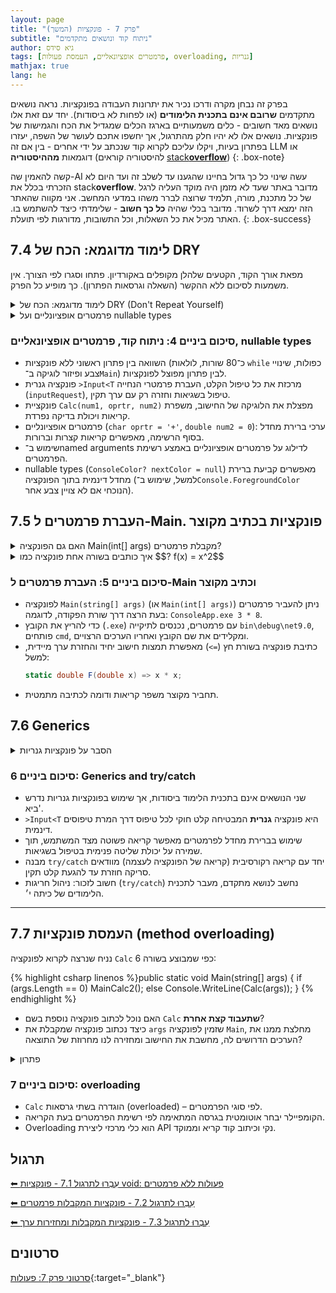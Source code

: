 ```yaml
---
layout: page
title: "פרק 7 - פונקציות (המשך)"
subtitle: "ניתוח קוד ונושאים מתקדמים"
author: גיא סידס
tags: [פרמטרים אופציונאליים, העמסת פעולות, overloading, גנריות]
mathjax: true
lang: he
---
```



בפרק זה נבחן מקרה ודרכו נכיר את יתרונות העבודה בפונקציות. נראה נושאים מתקדמים **שרובם אינם בתכנית הלימודים** (או לפחות לא ביסודות). יחד עם זאת אלו נושאים מאד חשובים - כלים משמעותיים בארגז הכלים שמגדיל את הכח והגמישות של פונקציות. נושאים אלו לא יהיו חלק מהתרגול, אך יחשפו אתכם לעושר של השפה, יעזרו בפתרון בעיות, ויקלו עליכם לקרוא קוד שנכתב על ידי אחרים - בין אם זה LLM או דוגמאות **מההיסטוריה** (להיסטוריה קוראים [stack**overflow**](https://stackoverflow.com/))
{: .box-note}

קשה להאמין שה-AI עשה שינוי כל כך גדול בחיינו שהגענו עד לשלב זה ועד היום לא הזכרתי בכלל את stack**overflow**. מדובר באתר שעד לא מזמן היה מוקד העליה לרגל של כל מתכנת, מורה, תלמיד שרוצה לברר משהו במדעי המחשב. אני מקווה שהאתר הזה ימצא דרך לשרוד. מדובר בכלי שהיה **כל כך חשוב** - שלימדתי כיצד להשתמש בו. האתר מכיל את כל השאלות, וכל התשובות, מדורגות לפי תועלת.
{: .box-success}

## 7.4 לימוד מדוגמא: הכח של DRY
מפאת אורך הקוד, הקטעים שלהלן מקופלים באקורדיון. פתחו וסגרו לפי הצורך. אין משמעות לסיכום ללא ההקשר (השאלה וגרסאות הפתרון). כך מופיע כל הפרק.

<details markdown="1">
<summary>לימוד מדוגמא: הכח של DRY (Don't Repeat Yourself)</summary>

ניקח כדוגמא את השאלה הבאה שפתרנו כבר:
עליכם לכתוב תוכנית שקולטת מהמשתמש 2 מספרים שלמים ותו.
התוכנית **תדפיס את הביטוי החשבוני ואת תוצאת החישוב** שמתקבל בהתאם לתו שנקלט.
לדוגמה: 
- עבור המספרים 2,3 והתו '+' התוכנית תדפיס: $$2+3=5$$ 
- עבור המספרים 2,3 והתו '^' התוכנית תדפיס: $$2\^3 = 8$$
- פתרון השאלה נראה כך:
    <details open markdown="1">
    <summary>פתרון</summary>
    ```csharp
    public static void MainCalc()
    {
        int num1, num2;
        char oprtr;

        Console.Write("Enter first number ");
        num1 = int.Parse(Console.ReadLine());
        Console.Write("Enter second number ");
        num2 = int.Parse(Console.ReadLine());
        Console.Write("Enter operator ");
        oprtr = char.Parse(Console.ReadLine());

        if (oprtr == '+')
            Console.WriteLine($"{num1} + {num2} = {num1 + num2} ");
        else if (oprtr == '-')
            Console.WriteLine($"{num1} - {num2} = {num1 - num2} ");
        else if (oprtr == '*')
            Console.WriteLine($"{num1} * {num2} = {num1 * num2} ");
        else if (oprtr == '/')
            Console.WriteLine($"{num1} / {num2} = {Math.Round(((double)num1 / num2), 2)} ");
        else if (oprtr == '^')
            Console.WriteLine($" {num1} ^ {num2} = {Math.Pow(num1, num2)}");
    }
    ```
    </details>

### נניח כעת שהשאלה מסתבכת טיפה **ונוספות דרישות:**

עליכם לכתוב תוכנית שקולטת מהמשתמש 2 מספרים שלמים ותו.
התוכנית תדפיס את הביטוי החשבוני ואת תוצאת החישוב שמתקבל בהתאם לתו שנקלט. 

**יש לעמוד בנוסף בדרישות הבאות:**
- בשלב הפנייה לקלט, נדפיס את הטקסט בצבע <span style="color:green">ירוק</span>.
- בזמן שהמשתמש מקליד, נקלוט את הטקסט בצבע <span style="color:yellow">צהוב</span>.
- אם יש טעות בקלט, נדפיס **הודעת שגיאה** בצבע <span style="color:red">באדום</span> ונבצע **קלט מחדש**.

    פתרון השאלה **ללא פונקציות יכול להיראות כך**:

    <details open markdown="1"><summary>פתרון</summary>
    ```csharp
    static void MainCalc1()
    {
        int num1;
        while (true)
        {

            Console.ForegroundColor = ConsoleColor.Green; // prompt in green
            Console.Write("Please enter an integer: ");
            Console.ForegroundColor = ConsoleColor.Yellow;                 // user types in yellow
            string input1 = Console.ReadLine();
            Console.ForegroundColor = ConsoleColor.White;

            if (int.TryParse(input1, out num1))
            {
                break; // valid, exit loop
            }
            else
            {
                Console.ForegroundColor = ConsoleColor.Red; // error in red, then retry
                Console.WriteLine("Invalid integer. Please try again.");
            }
        }

        double num2;
        while (true) // --- Read second number (double) ---
        {
            Console.ForegroundColor = ConsoleColor.Green;
            Console.Write("Please enter a double: ");
            Console.ForegroundColor = ConsoleColor.Yellow;
            string input2 = Console.ReadLine();
            Console.ForegroundColor = ConsoleColor.White;

            if (double.TryParse(input2, out num2))
            {
                break;
            }
            else
            {
                Console.ForegroundColor = ConsoleColor.Red;
                Console.WriteLine("Invalid double. Please try again.");
            }
        }

        // --- Read operator ---
        char oprtr;
        while (true)
        {
            Console.ForegroundColor = ConsoleColor.Green;
            Console.Write("Please enter operation (+, -, *, /): ");
            Console.ForegroundColor = ConsoleColor.Yellow;
            string opInput = Console.ReadLine();
            Console.ForegroundColor = ConsoleColor.White;

            if (char.TryParse(opInput, out oprtr) &&
                (oprtr == '+' || oprtr == '-' || oprtr == '*' || oprtr == '/'))
            {
                break;
            }
            else
            {
                Console.ForegroundColor = ConsoleColor.Red;
                Console.WriteLine("Invalid operator. Must be +, -, * or /.");
            }
        }

        // --- Do the calculation inline ---
        Console.ForegroundColor = ConsoleColor.White;
        if (oprtr == '+')
            Console.WriteLine($"{num1} + {num2} = {num1 + num2}");
        else if (oprtr == '-')
            Console.WriteLine($"{num1} - {num2} = {num1 - num2}");
        else if (oprtr == '*')
            Console.WriteLine($"{num1} * {num2} = {num1 * num2}");
        else if (oprtr == '/')
        {
            if (num2 != 0)
                Console.WriteLine($"{num1} / {num2} = {Math.Round((double)num1 / num2, 2)}");
            else
                Console.WriteLine("Cannot divide by zero.");
        }
        //כ-80 שורות עם 3 קטעים מסיביים שחוזרים על עצמם ועושים בדיוק אותו דבר
        Console.ResetColor(); // restore default colours
    }
    ```
    </details>

    <div markdown="1" class="box-warning">
    **סימפטומים בעייתיים:** 
    - שלושה בלוקים נפרדים של `while(true)`, אחד עבור כל קלט.
    - פיזור רב של שינויי צבע סביב כל בקשה לקלט, קריאת הקלט וטיפול בשגיאות.
    - ניתוח נתונים בתוך הקוד (inline parsing) באמצעות `TryParse` והצגת הודעות שגיאה.
    - כל לוגיקת החישוב מוטמעת בתוך `Main` במקום פונקציה נפרדת לשימוש חוזר.
    - כפילות הקוד האורך והסרבול שמתקבל **ממחישים היטב מדוע כדאי להשתמש בפונקציות**, ואפילו יותר — בפונקציות **גנריות** כמו `>Input<T` — כדי לצמצם כפילויות ולשפר את קריאות הקוד.
    </div>


### כך תיראה השאלה בכתיבה תוך פיצול לפונקציות:

<details open markdown="1">
<summary>פתרון</summary>

```csharp
public static void MainCalc2()
{
    // נדמה שהפתרון כתוב בראשי פרקים
    int n1 = Input<int>();       //  קריאה לפונקציית קלט גנרית
    double n2 = Input<double>(); // מאפשרת לקלוט טיפוסים שונים
    // מאפשר להגדיר הנחייה ספציפית למשתמש במידת הצורך Input פרמטר אופציונאלי בפונקציה
    char action = Input<char>("Please enter operation + - / * : "); // הנחיה ספציפית
    Console.WriteLine($"{n1} {action} {n2} = {Calc(n1, action, n2)}");
}

public static double Calc(double num1, char oprtr = '+', double num2 = 0)
{
    // הפונקציה מקבלת שני מספרים ופעולה ומחזירה את התוצאה
    // היא לא מתעסקת בענייני קלט ופלט
    if (oprtr == '+')
        return num1 + num2;
    else if (oprtr == '-')
        return num1 - num2;
    else if (oprtr == '*')
        return num1 * num2;
    else if (oprtr == '/')
        return Math.Round(num1 / num2, 3);
    WriteInColor("\ninvalid opertaion", ConsoleColor.Red);
    return 0;
}

// פונקציה שיודעת לקלוט כפי צריך כולל בקשת קלט והודעות שגיאה
public static T Input<T>(string inputRequest = "Please enter a", string invalidFeedback = null)
{
    try
    {
        if (inputRequest == "Please enter a")
            inputRequest = $"Please enter {typeof(T).ToString().Substring(7)}: ";

        WriteInColor(inputRequest, ConsoleColor.Green, ConsoleColor.Yellow);
        string s = Console.ReadLine();
        Console.ForegroundColor = ConsoleColor.White;
        return (T)Convert.ChangeType(s, typeof(T)); // may throw an exception
    }
    catch (Exception)
    {
        if (invalidFeedback == null)
            invalidFeedback = $"Your input type was not a valid {typeof(T)}\n";
        WriteInColor(invalidFeedback, ConsoleColor.Red);
        return Input<T>(inputRequest, invalidFeedback);
    }
}

// פונקציה שמדפיסה בצבע
public static void WriteInColor(string str, ConsoleColor color, ConsoleColor? nextColor = null)
{
    if (nextColor == null)
        nextColor = Console.ForegroundColor; // use current color if not specified
    Console.ForegroundColor = color;
    Console.Write(str);
    Console.ForegroundColor = (ConsoleColor)nextColor;
}
```



</details>



</details>


<details markdown="1"><summary>פרמטרים אופציונליים ועל nullable types</summary>

פרמטרים אופציונליים מקבלים ערך ברירת מחדל (`value =`), ולכן אינם חייבים לעבור בפועל בעת הקריאה.
- **הם חייבים להיות בסוף רשימת הפרמטרים** כדי שזיהוי הערכים יהיה ברור: אחרת, ללא named arguments, לא נוכל להבחין מי זה מי, בין הפרמטרים.
- **אפשרות נוספת:** ניתן לדלג על פרמטר אופציונלי באמצע הרשימה על־ידי שימוש ב־named arguments.
    למשל בקריאה הבאה לפונקציה: `;double res = Calc(3, num2: 5)` הפונקציה (ראו בקוד שלעיל) תשתמש ב–`oprtr='+'` כברירת מחדל. אנחנו סיפקנו את הפרמטר האופציונאלי **השני** על ידי ציון מפורש.
- C# מאפשרת לרשום❓לצד הטיפוס כדי להצהיר שערכו יכול להיות null (הערך **כלום**, בשונה ממצב unassigned כשלא הוגדר ערך). השימוש ב־(`?ConsoleColor`) nullable type  בפונקציה שלהלן, מאפשר לקבוע `null` כערך ברירת מחדל, וכך לבדוק האם המשתמש החסיר את הפרמטר.
    אם הוא `null` – נוכל להחליט בתוך הפונקציה מה תהיה ברירת המחדל, (כאן: הצבע הנוכחי). לא ניתן היה לבצע קביעה דינמית כזו של ערך ברירת מחדל, בתוך שורת הפרמטרים
    ```csharp
    public static void WriteInColor(string str, ConsoleColor color, ConsoleColor? nextColor = null)
    {
        if (nextColor == null)
            nextColor = Console.ForegroundColor; // משתמשים בצבע הנוכחי אם לא צויין אחרת
        Console.ForegroundColor = color;
        Console.Write(str);
        Console.ForegroundColor = (ConsoleColor)nextColor;
    }
    ```
</details>


### סיכום ביניים 4: ניתוח קוד, פרמטרים אופציונאליים, nullable types

- השוואה בין פתרון ראשוני ללא פונקציות (כ־80 שורות, לולאות `while` כפולות, שינויי צבע ופיזור לוגיקה ב־`Main`) לבין פתרון מפוצל לפונקציות.
- פונקציה גנרית `>Input<T` מרכזת את כל טיפול הקלט, העברת פרמטרי הנחייה (`inputRequest`), טיפול בשגיאות וחזרה רק עם ערך תקין.
- פונקציית `Calc(num1, oprtr, num2)` מפצלת את הלוגיקה של החישוב, משפרת קריאות ויכולת בדיקה נפרדת.
- פרמטרים אופציונליים (`char oprtr = '+'`, `double num2 = 0`): ערכי ברירת מחדל בסוף הרשימה, מאפשרים קריאות קצרות וברורות.
- שימוש ב־named arguments לדילוג על פרמטרים אופציונליים באמצע רשימת הפרמטרים.
- nullable types (`ConsoleColor? nextColor = null`) מאפשרים קביעת ברירת מחדל דינמית בתוך הפונקציה (למשל, שימוש ב־`Console.ForegroundColor` הנוכחי אם לא צויין צבע אחר).





## 7.5 העברת פרמטרים ל-Main. פונקציות בכתיב מקוצר

<details markdown="1"><summary>האם גם הפונקציה Main(int[] args) מקבלת פרמטרים?</summary>

כן. לגמרי. זו בדיוק המשמעות של מה שרשום בסוגריים. אם תריצו את ה-executable של הפרוייקט שלכם תוכלו לשלוח פרמטרים ל-`Main`
הדרך הקצרה כדי לעשות זאת היא:
1. לפתוח את ה-explorer (סייר הקבצים), בתיקיית הפרוייקט. תזכורת: עושים זאת בקליק ימני על הפרוייקט ובחירת <span style="display:inline-block; transform: rotate(180deg);">
  ↩
</span>Open Folder in File Explorer מהתפריט.
1. להיכנס לתת התיקיה `bin\debug\net9.0`. שם אמור להמתין לכם קובץ עם סיומת .exe. זהו ה-executable שלכם שתואם לקימפול האחרון שעשיתם בהרצה האחרונה.
1. כעת עליכם לפתוח Command Prompt בדיוק בתיקייה זו. יש לכך דרך פשוטה: פשוט רושמים `cmd` בשורת הכתובת של ה-explorer.
1. כעת תוכלו להריץ את הפרוייטק על ידי הקלדת שמו בחלון השחור שנפתח. אם תרצו לשלוח פרמטרים פשוט רישמו אותם בזה אחר זה, למשל `ConsoleApp.exe 3 * 8`.
</details>

<details markdown="1"><summary>איך כותבים בשורה אחת פונקציה כמו $$? f(x) = x^2$$</summary>

```csharp
// כתיבת פונקציה בשורה אחת
static double F(double x) => x*x;
```

- בעצם במקום לבצע חישובים ולסיים בפקודה `;return num`, **אם ניתן לרשום את החישוב בשורה אחת, מותר להשתמש בחץ הקיצור** ולרשום את הערך שיש להחזיר או את הפקודה שנרצה לבצע ישירות בתחביר מקוצר ללא סוגריים.
- מתקבלת פונקציה די דומה לכתיבה במתמטיקה. 
- לא לשכוח: naming convertions for functions: **אות ראשונה גדולה** (בשונה ממשתנים ומ-Java).

</details>


### סיכום ביניים 5: העברת פרמטרים ל-Main וכתיב מקוצר

- לפונקציה `Main(string[] args)` (או `Main(int[] args)`) ניתן להעביר פרמטרים בעת הרצה דרך שורת הפקודה, לדוגמה: `ConsoleApp.exe 3 * 8`.
- כדי להריץ את הקובץ (`.exe`) עם פרמטרים, נכנסים לתיקייה `bin\debug\net9.0`, פותחים `cmd`, ומקלידים את שם הקובץ ואחריו הערכים הרצויים.
- כתיבת פונקציה בשורת חץ (`=>`) מאפשרת תמצות חישוב יחיד והחזרת ערך מיידית, למשל:
  ```csharp
  static double F(double x) => x * x;
  ```
- תחביר מקוצר משפר קריאות ודומה לכתיבה מתמטית.





## 7.6 Generics

<details markdown="1"><summary>הסבר על פונקציות גנריות</summary>
## 7.6: פונקציית Input במבט מעמיק ו-try/catch

בפרק זה נבחן לעומק את פונקציית הקלט הגנרית `Input<T>` שבדוגמא 7.4, ונבחן את מנגנון הטיפול בשגיאות.

```csharp
// פונקציה שיודעת לקלוט כפי צריך כולל בקשת קלט והודעות שגיאה
public static T Input<T>(string inputRequest = "Please enter a", string invalidFeedback = null)
{
    try
    {
        if (inputRequest == "Please enter a")
            inputRequest = $"Please enter {typeof(T).ToString().Substring(7)}: ";

        WriteInColor(inputRequest, ConsoleColor.Green, ConsoleColor.Yellow);
        string s = Console.ReadLine();
        
        Console.ForegroundColor = ConsoleColor.White;
        return (T)Convert.ChangeType(s, typeof(T)); // may throw an exception
    }
    catch (Exception)
    {
        if (invalidFeedback == null)
            invalidFeedback = $"Your input type was not a valid {typeof(T)}\n";
        WriteInColor(invalidFeedback, ConsoleColor.Red);
        return Input<T>(inputRequest, invalidFeedback);
    }
}
```

**הבהרות ותובנות:**

- לפונקציה שני פרמטרים עם ערכי ברירת מחדל:
  - `inputRequest`: מחרוזת תזכורת להצגת הודעה ראשונית.
  - `invalidFeedback`: הודעת שגיאה פנימית המשמשת רק בקריאה רקורסיבית.
- מבנה `try/catch`:
  - **try**: ניסיון המרה דינמית (`Convert.ChangeType`) והחזרת ערך מטיפוס `T`.
  - **catch**: תפיסת חריגות בעת המרה כושלת, הצגת הודעת שגיאה והפעלה מחודשת של הפונקציה (רקורסיה) עד לקבלת קלט תקין.
  - שימו לב: **טיפול ב־try/catch הוא נושא מתקדם** ואינו חלק מתכנית הלימודים של כיתה י׳.
- דוגמאות קריאה חיצונית:
  - `int x = Input<int>();`
  - `double d = Input<double>("Enter value: ");`
  - `char op = Input<char>("Enter operator (+,-,*,/): ");`


</details>

### סיכום ביניים 6: Generics and try/catch
- שני הנושאים אינם בתכנית הלימוד ביסודות, אך שימוש בפונקציות גנריות נדרש ביא'.
- `>Input<T` היא פונקציה **גנרית** המבטיחה קלט חוקי לכל טיפוס דרך המרת טיפוסים דינמית.
- שימוש בברירת מחדל לפרמטרים מאפשר קריאה פשוטה מצד המשתמש, תוך שמירה על יכולת שליטה פנימית בטיפול בשגיאות.
- מבנה `try/catch` יחד עם קריאה רקורסיבית (קריאה של הפונקציה לעצמה) מוודאים סריקה חוזרת עד להגעת קלט תקין.
- חשוב לזכור: ניהול חריגות (`try/catch`) נחשב לנושא מתקדם, מעבר לתכנית הלימודים של כיתה י׳.







---

## 7.7 העמסת פונקציות (method overloading)
נניח שנרצה לקרוא לפונקציה `Calc` כפי שמבוצע בשורה 6:

{% highlight csharp linenos %}public static void Main(string[] args)
{
    if (args.Length == 0)
        MainCalc2();
    else
        Console.WriteLine(Calc(args));
}
{% endhighlight %} 

- האם נוכל לכתוב פונקציה נוספת בשם `Calc` **שתעבוד קצת אחרת**?
- כיצד נכתוב פונקציה שמקבלת את `args` שזמין לפונקציה `Main`, מחלצת ממנו את הערכים הדרושים לה, מחשבת את החישוב ומחזירה לנו מחרוזת של התוצאה?

<details markdown="1"><summary>פתרון</summary>
הפתרון הוא בהעמסת פונקציות: method **Overloading**.

```csharp
/// <summary>
/// an Overloaded version of Calc:
/// </summary>
/// <param name="args">מערך שבו שלושת הפרמטרים - מספר, אופרטור, ומספר</param>
/// <returns>מחזיקה את תוצאת החישוב כמחרוזת מוכנה לשימוש בצורת תרגיל חשבוני</returns>
public static string Calc(string[] args)
{
    if (args.Length >= 3)
    {
        double res = Calc(int.Parse(args[0]), char.Parse(args[1]), int.Parse(args[2]));
        return $"{args[0]} {args[1]} {args[2]} = {res}";
    }

    WriteInColor("\ninvalid request", ConsoleColor.Red);
    return "";
}
```


- **עקרון Overloading**: ניתן להגדיר פונקציות בעלות אותו שם עם חתימות שונות (פרמטרים שונים), והקומפיילר יזהה איזו גרסה לקרוא.
- חתימות Calc:
  - `Calc(double num1, char oprtr = '+', double num2 = 0)` – מחזירה `double`.
  - `Calc(string[] args)` – מחזירה `string`, משתמשת בגרסה הראשונה לצורך החישוב.
- מאפשר גמישות והרחבה: הוספת גרסאות נוספות (למשל `Calc(int, int)`, `Calc(decimal, char, decimal)`) מבלי לשנות את הקוד הקיים.
- שיפור קריאות ושמירה על שמות פונקציות קוהרנטיים לכל תרחיש שימוש.


</details>

### סיכום ביניים 7: overloading

- `Calc` הוגדרה בשתי גרסאות (overloaded) – לפי סוגי הפרמטרים.
- הקומפיילר יבחר אוטומטית בגרסה המתאימה לפי רשימת הפרמטרים בעת הקריאה.
- Overloading הוא כלי מרכזי ליצירת API נקי וכיתוב קוד קריא וממוקד.





## תרגול

[⬅ עִבְרוּ לתרגול 7.1 - פונקציות void: פעולות ללא פרמטרים](/cs2/Chapter7Ex7.1)

[⬅ עִבְרוּ לתרגול 7.2 - פונקציות המקבלות פרמטרים](/cs2/Chapter7Ex7.2)

[⬅ עִבְרוּ לתרגול 7.3 - פונקציות המקבלות ומחזירות ערך](/cs2/Chapter7Ex7.3)

## סרטונים
[סרטוני פרק 7: פעולות](https://www.youtube.com/playlist?list=PLw4P_RdfuzSh3nsdxq7oMeTbxZtADUsuv){:target="_blank"}




